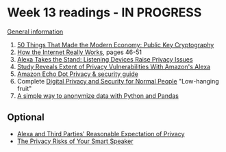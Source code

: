 # Week 13 readings - IN PROGRESS

[General information](../README.md#readings)

1. [50 Things That Made the Modern Economy: Public Key Cryptography](https://www.bbc.co.uk/programmes/p04vqrwy)
1. [How the Internet Really Works](https://catnip.article19.org/), pages 46-51
1. [Alexa Takes the Stand: Listening Devices Raise Privacy Issues](https://time.com/4766611/alexa-takes-the-stand-listening-devices-raise-privacy-issues/)
1. [Study Reveals Extent of Privacy Vulnerabilities With Amazon's Alexa](https://news.ncsu.edu/2021/03/alexa-skill-vulnerabilities/)
1. [Amazon Echo Dot Privacy & security guide](https://foundation.mozilla.org/en/privacynotincluded/amazon-echo-dot/)
1. Complete [Digital Privacy and Security for Normal People](https://personal-security.afeld.me/) "Low-hanging fruit"
1. [A simple way to anonymize data with Python and Pandas](https://dev.to/r0f1/a-simple-way-to-anonymize-data-with-python-and-pandas-79g)

## Optional

- [Alexa and Third Parties' Reasonable Expectation of Privacy](https://www.law.georgetown.edu/american-criminal-law-review/aclr-online/volume-54/alexa-and-third-parties-reasonable-expectation-of-privacy/)
- [The Privacy Risks of Your Smart Speaker](https://vpnoverview.com/privacy/devices/privacy-risks-smart-speaker/)
